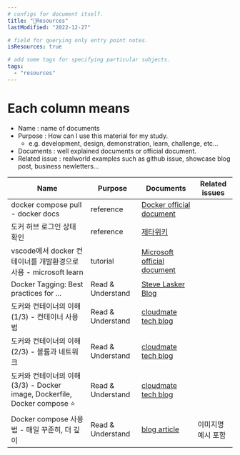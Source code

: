 ```yaml
---
# configs for document itself.
title: "🚚Resources"
lastModified: "2022-12-27"

# field for querying only entry point notes.
isResources: true

# add some tags for specifying particular subjects.
tags:
  - "resources"
---
```

# Each column means
- Name : name of documents
- Purpose : How can I use this material for my study.
	- e.g. development, design, demonstration, learn, challenge, etc...
- Documents : well explained documents or official document.
- Related issue : realworld examples such as github issue, showcase blog post, business newletters...

| Name                                                                      | Purpose           | Documents                                                                                                                                                                                                                       | Related issues |
| ------------------------------------------------------------------------- | ----------------- | ------------------------------------------------------------------------------------------------------------------------------------------------------------------------------------------------------------------------------- | -------------- |
| docker compose pull - docker docs                                         | reference         | [Docker official document](https://docs.docker.com/engine/reference/commandline/compose_pull/)                                                                                                                                  |                |
| 도커 허브 로그인 상태 확인                                                | reference         | [제타위키](https://zetawiki.com/wiki/%EB%8F%84%EC%BB%A4_%ED%97%88%EB%B8%8C_%EB%A1%9C%EA%B7%B8%EC%9D%B8_%EC%83%81%ED%83%9C_%ED%99%95%EC%9D%B8)                                                                                   |                |
| vscode에서 docker 컨테이너를 개발환경으로 사용 - microsoft learn          | tutorial          | [Microsoft official document](https://learn.microsoft.com/ko-kr/training/modules/use-docker-container-dev-env-vs-code/)                                                                                                         |                |
| Docker Tagging: Best practices for ...                                    | Read & Understand | [Steve Lasker Blog](https://stevelasker.blog/2018/03/01/docker-tagging-best-practices-for-tagging-and-versioning-docker-images/)                                                                                                |                |
| 도커와 컨테이너의 이해(1/3) - 컨테이너 사용법                             | Read & Understand | [cloudmate tech blog](https://tech.cloudmt.co.kr/2022/06/29/%EB%8F%84%EC%BB%A4%EC%99%80-%EC%BB%A8%ED%85%8C%EC%9D%B4%EB%84%88%EC%9D%98-%EC%9D%B4%ED%95%B4-1-3-%EC%BB%A8%ED%85%8C%EC%9D%B4%EB%84%88-%EC%82%AC%EC%9A%A9%EB%B2%95/) |                |
| 도커와 컨테이너의 이해(2/3) - 볼륨과 네트워크                             | Read & Understand | [cloudmate tech blog](https://tech.cloudmt.co.kr/2022/06/29/%EB%8F%84%EC%BB%A4%EC%99%80-%EC%BB%A8%ED%85%8C%EC%9D%B4%EB%84%88%EC%9D%98-%EC%9D%B4%ED%95%B4-2-3-%EB%B3%BC%EB%A5%A8%EA%B3%BC-%EB%84%A4%ED%8A%B8%EC%9B%8C%ED%81%AC/) |                |
| 도커와 컨테이너의 이해(3/3) - Docker image, Dockerfile, Docker compose ⭐ | Read & Understand | [cloudmate tech blog](https://tech.cloudmt.co.kr/2022/06/29/%EB%8F%84%EC%BB%A4%EC%99%80-%EC%BB%A8%ED%85%8C%EC%9D%B4%EB%84%88%EC%9D%98-%EC%9D%B4%ED%95%B4-3-3-docker-image-dockerfile-docker-compose/)                           |                |
| Docker compose 사용법 - 매일 꾸준히, 더 깊이                              | Read & Understand | [blog article](https://engineer-mole.tistory.com/221)                                                                                                                                                                           | 이미지명 예시 포함               |
